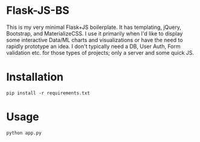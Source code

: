 # Flask-JS-BS

This is my very minimal Flask+JS boilerplate. It has templating, jQuery, Bootstrap, and MaterializeCSS. I use it primarily when I'd like to display some interactive Data/ML charts and visualizations or have the need to rapidly prototype an idea. I don't typically need a DB, User Auth, Form validation etc. for those types of projects; only a server and some quick JS.

# Installation
`pip install -r requirements.txt`

# Usage
`python app.py`